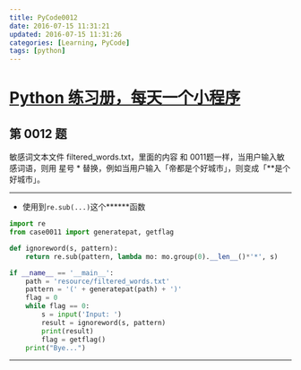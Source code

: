 ```yaml
---
title: PyCode0012
date: 2016-07-15 11:31:21
updated: 2016-07-15 11:31:26
categories: [Learning, PyCode]
tags: [python]
---
```


# [Python 练习册，每天一个小程序](https://github.com/xiaofeig/show-me-the-code)

## 第 0012 题

敏感词文本文件 filtered_words.txt，里面的内容 和 0011题一样，当用户输入敏感词语，则用 星号 \* 替换，例如当用户输入「帝都是个好城市」，则变成「\*\*是个好城市」。

<!-- more -->

------------

- 使用到`re.sub(...)`这个**&#42;&#42;**函数

```python
import re
from case0011 import generatepat, getflag

def ignoreword(s, pattern):
    return re.sub(pattern, lambda mo: mo.group(0).__len__()*'*', s)

if __name__ == '__main__':
    path = 'resource/filtered_words.txt'
    pattern = '(' + generatepat(path) + ')'
    flag = 0
    while flag == 0:
        s = input('Input: ')
        result = ignoreword(s, pattern)
        print(result)
        flag = getflag()
    print("Bye...")
```

------------
